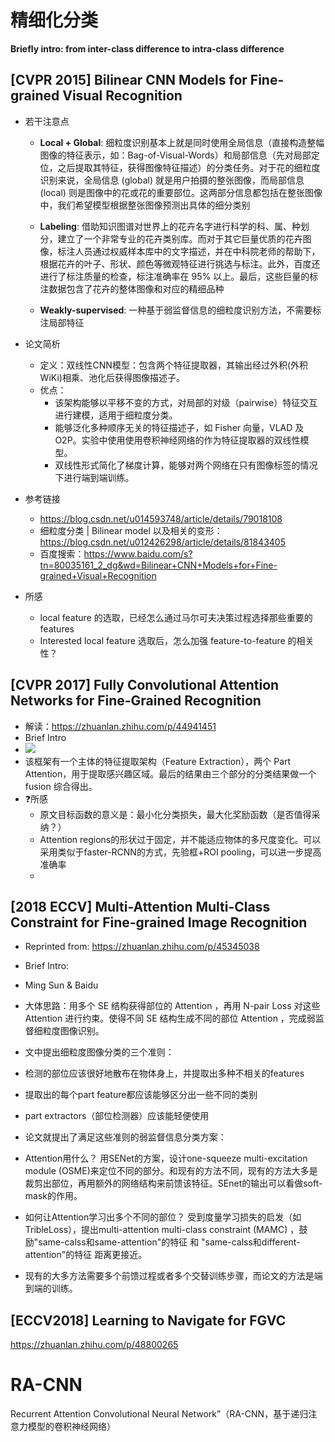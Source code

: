 # 精细化分类

 __Briefly intro: from inter-class difference to intra-class difference__
 
## [CVPR 2015]  Bilinear CNN Models for Fine-grained Visual Recognition

- 若干注意点
  - __Local + Global__: 细粒度识别基本上就是同时使用全局信息（直接构造整幅图像的特征表示，如：Bag-of-Visual-Words）和局部信息（先对局部定位，之后提取其特征，获得图像特征描述）的分类任务。对于花的细粒度识别来说，全局信息 (global) 就是用户拍摄的整张图像，而局部信息 (local) 则是图像中的花或花的重要部位。这两部分信息都包括在整张图像中，我们希望模型根据整张图像预测出具体的细分类别

  - __Labeling__: 借助知识图谱对世界上的花卉名字进行科学的科、属、种划分，建立了一个非常专业的花卉类别库。而对于其它巨量优质的花卉图像，标注人员通过权威样本库中的文字描述，并在中科院老师的帮助下，根据花卉的叶子、形状、颜色等微观特征进行挑选与标注。此外，百度还进行了标注质量的检查，标注准确率在 95% 以上。最后，这些巨量的标注数据包含了花卉的整体图像和对应的精细品种

  - __Weakly-supervised__: 一种基于弱监督信息的细粒度识别方法，不需要标注局部特征

- 论文简析
  - 定义：双线性CNN模型：包含两个特征提取器，其输出经过外积(外积WiKi)相乘、池化后获得图像描述子。
  - 优点： 
    - 该架构能够以平移不变的方式，对局部的对级（pairwise）特征交互进行建模，适用于细粒度分类。
    - 能够泛化多种顺序无关的特征描述子，如 Fisher 向量，VLAD 及 O2P。实验中使用使用卷积神经网络的作为特征提取器的双线性模型。
    - 双线性形式简化了梯度计算，能够对两个网络在只有图像标签的情况下进行端到端训练。
- 参考链接
  - https://blog.csdn.net/u014593748/article/details/79018108
  - 细粒度分类 | Bilinear model 以及相关的变形： https://blog.csdn.net/u012426298/article/details/81843405
  - 百度搜索：https://www.baidu.com/s?tn=80035161_2_dg&wd=Bilinear+CNN+Models+for+Fine-grained+Visual+Recognition
- 所感
  - local feature 的选取，已经怎么通过马尔可夫决策过程选择那些重要的 features
  - Interested local feature 选取后，怎么加强 feature-to-feature 的相关性？
  
## [CVPR 2017] Fully Convolutional Attention Networks for Fine-Grained Recognition
- 解读：https://zhuanlan.zhihu.com/p/44941451
- Brief Intro
 - ![](https://pic1.zhimg.com/80/v2-96d15d47bda67f52e8bb3be6716cd7e4_hd.jpg)
 - 该框架有一个主体的特征提取架构（Feature Extraction），两个 Part Attention，用于提取感兴趣区域。最后的结果由三个部分的分类结果做一个 fusion 综合得出。
- :question:所感
  - 原文目标函数的意义是：最小化分类损失，最大化奖励函数（是否值得采纳？）
  - Attention regions的形状过于固定，并不能适应物体的多尺度变化。可以采用类似于faster-RCNN的方式，先验框+ROI pooling，可以进一步提高准确率
  - 
## [2018 ECCV] Multi-Attention Multi-Class Constraint for Fine-grained Image Recognition
- Reprinted from: https://zhuanlan.zhihu.com/p/45345038
- Brief Intro:
 - Ming Sun & Baidu
 - 大体思路：用多个 SE 结构获得部位的 Attention ，再用 N-pair Loss 对这些 Attention 进行约束。使得不同 SE 结构生成不同的部位 Attention ，完成弱监督细粒度图像识别。
 
- 文中提出细粒度图像分类的三个准则：
 - 检测的部位应该很好地散布在物体身上，并提取出多种不相关的features
 - 提取出的每个part feature都应该能够区分出一些不同的类别
 - part extractors（部位检测器）应该能轻便使用
 
- 论文就提出了满足这些准则的弱监督信息分类方案：
 - Attention用什么？ 用SENet的方案，设计one-squeeze multi-excitation module (OSME)来定位不同的部分。和现有的方法不同，现有的方法大多是裁剪出部位，再用额外的网络结构来前馈该特征。SEnet的输出可以看做soft-mask的作用。
 - 如何让Attention学习出多个不同的部位？ 受到度量学习损失的启发（如TribleLoss），提出multi-attention multi-class constraint (MAMC) ，鼓励"same-calss和same-attention"的特征 和 "same-calss和different-attention"的特征 距离更接近。
 - 现有的大多方法需要多个前馈过程或者多个交替训练步骤，而论文的方法是端到端的训练。
 
## [ECCV2018] Learning to Navigate for FGVC

https://zhuanlan.zhihu.com/p/48800265
# RA-CNN
Recurrent Attention Convolutional Neural Network”（RA-CNN，基于递归注意力模型的卷积神经网络）
